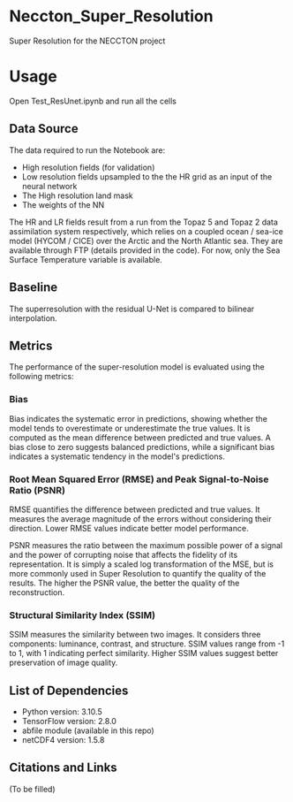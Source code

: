 # Neccton_Super_Resolution

Super Resolution for the NECCTON project

# Usage

Open Test_ResUnet.ipynb and run all the cells

## Data Source

The data required to run the Notebook are:

- High resolution fields (for validation)
- Low resolution fields upsampled to the the HR grid as an input of the neural network
- The High resolution land mask
- The weights of the NN

The HR and LR fields result from a run from the Topaz 5 and Topaz 2 data assimilation system respectively, which relies on a coupled ocean / sea-ice model (HYCOM / CICE) over the Arctic and the North Atlantic sea.
They are available through FTP (details provided in the code). For now, only the Sea Surface Temperature variable is available.

## Baseline

The superresolution with the residual U-Net is compared to bilinear interpolation.

## Metrics

The performance of the super-resolution model is evaluated using the following metrics:

### Bias
Bias indicates the systematic error in predictions, showing whether the model tends to overestimate or underestimate the true values. It is computed as the mean difference between predicted and true values. A bias close to zero suggests balanced predictions, while a significant bias indicates a systematic tendency in the model's predictions.

### Root Mean Squared Error (RMSE) and Peak Signal-to-Noise Ratio (PSNR) 
RMSE quantifies the difference between predicted and true values. It measures the average magnitude of the errors without considering their direction. Lower RMSE values indicate better model performance.

PSNR measures the ratio between the maximum possible power of a signal and the power of corrupting noise that affects the fidelity of its representation. It is simply a scaled log transformation of the MSE, but
is more commonly used in Super Resolution to quantify the quality of the results. The higher the PSNR value, the better the quality of the reconstruction.

### Structural Similarity Index (SSIM)
SSIM measures the similarity between two images. It considers three components: luminance, contrast, and structure. SSIM values range from -1 to 1, with 1 indicating perfect similarity. Higher SSIM values suggest better preservation of image quality.

## List of Dependencies
- Python version: 3.10.5
- TensorFlow version: 2.8.0
- abfile module (available in this repo)
- netCDF4 version: 1.5.8

## Citations and Links
(To be filled)
